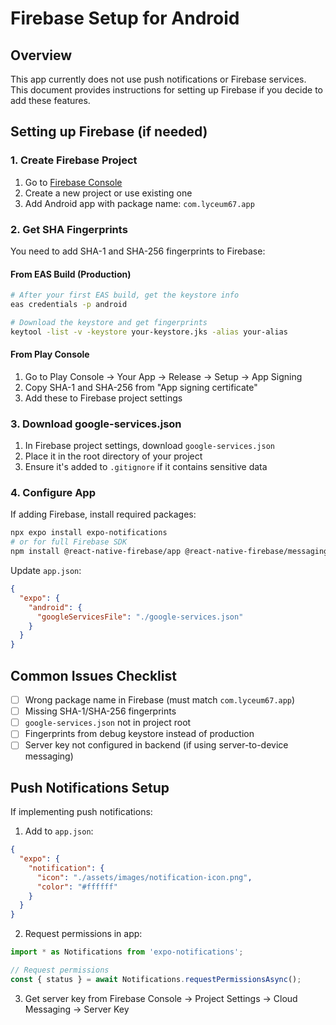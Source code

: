 # Firebase Setup for Android

## Overview
This app currently does not use push notifications or Firebase services. This document provides instructions for setting up Firebase if you decide to add these features.

## Setting up Firebase (if needed)

### 1. Create Firebase Project
1. Go to [Firebase Console](https://console.firebase.google.com)
2. Create a new project or use existing one
3. Add Android app with package name: `com.lyceum67.app`

### 2. Get SHA Fingerprints
You need to add SHA-1 and SHA-256 fingerprints to Firebase:

#### From EAS Build (Production)
```bash
# After your first EAS build, get the keystore info
eas credentials -p android

# Download the keystore and get fingerprints
keytool -list -v -keystore your-keystore.jks -alias your-alias
```

#### From Play Console
1. Go to Play Console → Your App → Release → Setup → App Signing
2. Copy SHA-1 and SHA-256 from "App signing certificate"
3. Add these to Firebase project settings

### 3. Download google-services.json
1. In Firebase project settings, download `google-services.json`
2. Place it in the root directory of your project
3. Ensure it's added to `.gitignore` if it contains sensitive data

### 4. Configure App
If adding Firebase, install required packages:
```bash
npx expo install expo-notifications
# or for full Firebase SDK
npm install @react-native-firebase/app @react-native-firebase/messaging
```

Update `app.json`:
```json
{
  "expo": {
    "android": {
      "googleServicesFile": "./google-services.json"
    }
  }
}
```

## Common Issues Checklist

- [ ] Wrong package name in Firebase (must match `com.lyceum67.app`)
- [ ] Missing SHA-1/SHA-256 fingerprints
- [ ] `google-services.json` not in project root
- [ ] Fingerprints from debug keystore instead of production
- [ ] Server key not configured in backend (if using server-to-device messaging)

## Push Notifications Setup

If implementing push notifications:

1. Add to `app.json`:
```json
{
  "expo": {
    "notification": {
      "icon": "./assets/images/notification-icon.png",
      "color": "#ffffff"
    }
  }
}
```

2. Request permissions in app:
```javascript
import * as Notifications from 'expo-notifications';

// Request permissions
const { status } = await Notifications.requestPermissionsAsync();
```

3. Get server key from Firebase Console → Project Settings → Cloud Messaging → Server Key